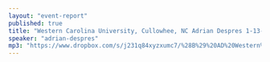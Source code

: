 ```yaml
---
layout: "event-report"
published: true
title: "Western Carolina University, Cullowhee, NC Adrian Despres 1-13-14"
speaker: "adrian-despres"
mp3: "https://www.dropbox.com/s/j231q84xyzxumc7/%28B%29%20AD%20Western%20Carolina%20University%2C%20Cullowhee%2C%20NC%201-13-14.mp3"
---
```


